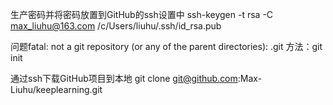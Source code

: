 

生产密码并将密码放置到GitHub的ssh设置中
ssh-keygen -t rsa -C max_liuhu@163.com
/c/Users/liuhu/.ssh/id_rsa.pub




问题fatal: not a git repository (or any of the parent directories): .git
方法：git init



通过ssh下载GitHub项目到本地
git clone git@github.com:Max-Liuhu/keeplearning.git

